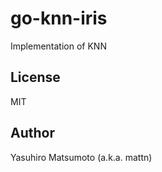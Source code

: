# go-knn-iris

Implementation of KNN

## License

MIT

## Author

Yasuhiro Matsumoto (a.k.a. mattn)
